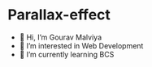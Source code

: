 ﻿# Parallax-effect
- 👋 Hi, I’m Gourav Malviya
- 👀 I’m interested in Web Development
- 🌱 I’m currently learning BCS 
